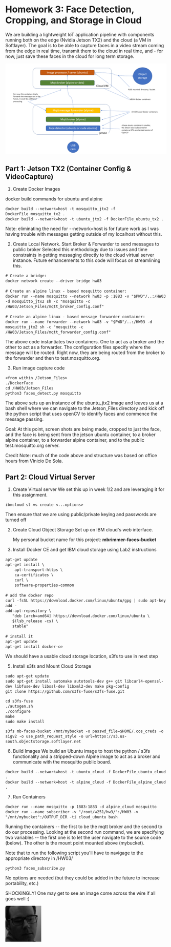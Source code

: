 # Homework 3: Face Detection, Cropping, and Storage in Cloud
We are building a lightweight IoT application pipeline with components running both on the edge (Nvidia Jetson TX2) and the cloud (a VM in Softlayer). The goal is to be able to capture faces in a video stream coming from the edge in real time, transmit them to the cloud in real time, and - for now, just save these faces in the cloud for long term storage.

![Structure](https://raw.githubusercontent.com/mbrimmer/w251/master/hw3/StructureHW03.png)

## Part 1: Jetson TX2 (Container Config & VideoCapture)
1. Create Docker Images

docker build commands for ubuntu and alpine
```
docker build --network=host -t mosquitto_jtx2 -f DockerFile_mosquitto_tx2 .
docker build --network=host -t ubuntu_jtx2 -f DockerFile_ubuntu_tx2 .
```
Note: eliminating the need for --network=host is for future work as I was having trouble with messages getting outside of my localhost without this.

2. Create Local Network. Start Broker & Forwarder to send messages to public broker
Selected this methodology due to issues and time constraints in getting messaging directly to the cloud virtual server instance. Future enhancements to this code will focus on streamlining this.

```
# Create a bridge:
docker network create --driver bridge hw03

# Create an alpine linux - based mosquitto container:
docker run --name mosquitto --network hw03 -p :1883 -v "$PWD"/..:/HW03 -d mosquitto_jtx2 sh -c "mosquitto -c /HW03/Jetson_Files/mqtt_broker_config.conf"

# Create an alpine linux - based message forwarder container:
docker run --name forwarder --network hw03 -v "$PWD"/..:/HW03 -d mosquitto_jtx2 sh -c "mosquitto -c /HW03/Jetson_Files/mqtt_forwarder_config.conf"
```
The above code instantiates two containers. One to act as a broker and the other to act as a forwarder. The configuration files specify where the message will be routed. Right now, they are being routed from the broker to the forwarder and then to test.mosquitto.org.

3. Run image capture code
```
<from within /Jetson_Files>
./DockerFace
cd /HW03/Jetson_Files
python3 faces_detect.py mosquitto
```
The above sets up an instance of the ubuntu_jtx2 image and leaves us at a bash shell where we can navigate to the Jetson_Files directory and kick off the python script that uses openCV to identify faces and commence the message passing.

Goal: At this point, screen shots are being made, cropped to just the face, and the face is being sent from the jetson ubuntu container, to a broker alpine container, to a forwarder alpine container, and to the public test.mosquitto.org server.

Credit Note: much of the code above and structure was based on office hours from Vinicio De Sola.

## Part 2: Cloud Virtual Server
1. Create Virtual server
We set this up in week 1/2 and are leveraging it for this assignment.
```
ibmcloud sl vs create <...options>
```
Then ensure that we are using public/private keying and passwords are turned off

2. Create Cloud Object Storage
Set up on IBM cloud's web interface. <p>
My personal bucket name for this project: **mbrimmer-faces-bucket**

3. Install Docker CE and get IBM cloud storage using Lab2 instructions
```
apt-get update
apt-get install \
    apt-transport-https \
    ca-certificates \
    curl \
    software-properties-common
    
# add the docker repo    
curl -fsSL https://download.docker.com/linux/ubuntu/gpg | sudo apt-key add -
add-apt-repository \
   "deb [arch=amd64] https://download.docker.com/linux/ubuntu \
   $(lsb_release -cs) \
   stable"
 
# install it
apt-get update
apt-get install docker-ce
```

We should have a usable cloud storage location, s3fs to use in next step

5. Install s3fs and Mount Cloud Storage
```
sudo apt-get update
sudo apt-get install automake autotools-dev g++ git libcurl4-openssl-dev libfuse-dev libssl-dev libxml2-dev make pkg-config
git clone https://github.com/s3fs-fuse/s3fs-fuse.git
```
```
cd s3fs-fuse
./autogen.sh
./configure
make
sudo make install
```

```
s3fs mb-faces-bucket /mnt/mybucket -o passwd_file=$HOME/.cos_creds -o sigv2 -o use_path_request_style -o url=https://s3.us-south.objectstorage.softlayer.net
```

6. Build Images
We build an Ubuntu image to host the python / s3fs functionality and a stripped-down Alpine image to act as a broker and communicate with the mosquitto public board.

```
docker build --network=host -t ubuntu_cloud -f DockerFile_ubuntu_cloud .
docker build --network=host -t alpine_cloud -f DockerFile_alpine_cloud .
```

7. Run Containers
```
docker run --name mosquitto -p 1883:1883 -d alpine_cloud mosquitto
docker run --name subscriber -v "/root/w251/hw3/":/HW03 -v "/mnt/mybucket":/OUTPUT_DIR -ti cloud_ubuntu bash
```
Running the containers -- the first to be the mqtt broker and the second to do our processing.
Looking at the second run command, we are specifying two variables -- the first one is to let the user navigate to the source code (below). The other is the mount point mounted above (mybucket).

Note that to run the following script you'll have to navigage to the appropriate directory in /HW03/
```
python3 faces_subscribe.py
```
No options are needed (but they could be added in the future to increase portability, etc.)

SHOCKINGLY! One may get to see an image come across the wire if all goes well :)

![Image_Example](https://raw.githubusercontent.com/mbrimmer/w251/master/hw3/Faces/face-00.png)
